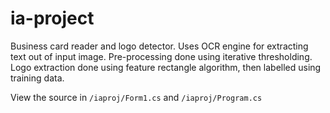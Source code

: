 # ia-project
Business card reader and logo detector. Uses OCR engine for extracting text out of input image. Pre-processing done using iterative thresholding.  Logo extraction done using feature rectangle algorithm, then labelled using training data. 

View the source in `/iaproj/Form1.cs` and `/iaproj/Program.cs`
